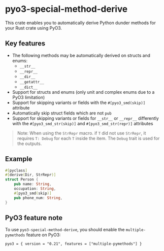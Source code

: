 # pyo3-special-method-derive

This crate enables you to automatically derive Python dunder methods for your Rust crate using PyO3.

## Key features
- The following methods may be automatically derived on structs and enums:
    - `__str__`
    - `__repr__`
    - `__dir__`
    - `__getattr__`
    - `__dict__`
- Support for structs and enums (only unit and complex enums due to a PyO3 limitation)
- Support for skipping variants or fields with the `#[pyo3_smd(skip)]` attribute
- Automatically skip struct fields which are not `pub`
- Support for skipping variants or fields for `__str__` or `__repr__` differently with the `#[pyo3_smd_str(skip)]` and `#[pyo3_smd_str(repr)]` attributes

> Note: When using the `StrRepr` macro. if `T` did not use `StrRepr`, it requires `T: Debug` for each `T` inside the item. The `Debug` trait is used for the outputs.

## Example
```rust
#[pyclass]
#[derive(Dir, StrRepr)]
struct Person {
    pub name: String,
    occupation: String,
    #[pyo3_smd(skip)]
    pub phone_num: String,
}
```

## PyO3 feature note
To use `pyo3-special-method-derive`, you should enable the `multiple-pymethods` feature on PyO3:
```
pyo3 = { version = "0.21", features = ["multiple-pymethods"] }
```